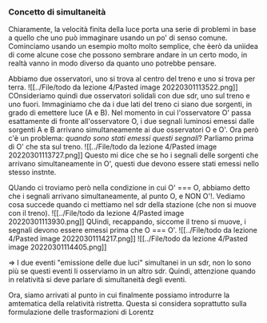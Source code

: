 ### Concetto di simultaneità
Chiaramente, la velocità finita della luce porta una serie di problemi in base a quello che uno può immaginare usando un po' di senso comune. Cominciamo usando un esempio molto molto semplice, che èerò da unìidea di come alcune cose che possono sembrare andare in un certo modo, in realtà vanno in modo diverso da quanto uno potrebbe pensare.

Abbiamo due osservatori, uno si trova al centro del treno e uno si trova per terra.
![[../File/todo da lezione 4/Pasted image 20220301113522.png]]
COnsideriamo quindi due osservatori solidali con due sdr, uno sul treno e uno fuori.
Immaginiamo che da i due lati del treno ci siano due sorgenti, in grado di emettere luce (A e B). Nel momento in cui l'osservatore O' passa esattamente di fronte all'osservatore O, i due segnali luminosi emessi dalle sorgenti A e B arrivano simultaneamente ai due osservatori O e O'.
Ora però c'è un problema: _quando sono stati emessi questi segnali_?  Parliamo prima di O' che sta sul treno. 
![[../File/todo da lezione 4/Pasted image 20220301113727.png]]
Questo mi dice che se ho i segnali delle sorgenti che arrivano simultaneamente in O', questi due devono essere stati emessi nello stesso instnte.

QUando ci troviamo però nella condizione in cui O' === O, abbiamo detto che i segnali arrivano simultaneamente, al punto O, e NON O'!. Vediamo cosa succede quando ci mettiamo nel sdr della stazione (che non si muove con il treno). 
![[../File/todo da lezione 4/Pasted image 20220301113930.png]]
QUindi, recappando, siccome il treno si muove, i segnali devono essere emessi prima che O === O'.
![[../File/todo da lezione 4/Pasted image 20220301114217.png]]
![[../File/todo da lezione 4/Pasted image 20220301114405.png]]

=> I due eventi "emissione delle due luci" simultanei in un sdr, non lo sono più se questi eventi li osserviamo in un altro sdr.
Quindi, attenzione quando in relatività si deve parlare di simultaneità degli eventi.

Ora, siamo arrivati al punto in cui finalmente possiamo introdurre la amtematica della relatività ristretta. Questa si considera soprattutto sulla formulazione delle trasformazioni di Lorentz
